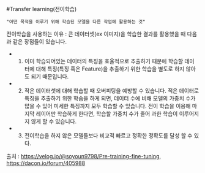 #Transfer learning(전이학습)

```
"어떤 목적을 이루기 위해 학습된 모델을 다른 작업에 활용하는 것"
```

전이학습을 사용하는 이유 : 큰 데이터셋(ex 이미지)을 학습한 결과를 활용했을 때 다음과 같은 장점들이 있습니다.

- 1. 이미 학습되어있는 데이터의 특징을 효율적으로 추출하기 때문에 학습할 데이터에 대해 특징(특징 혹은 Feature)을 추출하기 위한 학습을 별도로 하지 않아도 되기 때문입니다.

- 2. 작은 데이터셋에 대해 학습할 때 오버피팅을 예방할 수 있습니다. 적은 데이터로 특징을 추출하기 위한 학습을 하게 되면, 데이터 수에 비해 모델의 가중치 수가 많을 수 있어 미세한 특징까지 모두 학습할 수 있습니다. 전이 학습을 이용해 마지막 레이어만 학습하게 한다면, 학습할 가중치 수가 줄어 과한 학습이 이루어지지 않게 할 수 있습니다.

- 3. 전이학습을 하지 않은 모델들보다 비교적 빠르고 정확한 정확도를 달성 할 수 있다.

출처 : https://velog.io/@soyoun9798/Pre-training-fine-tuning, https://dacon.io/forum/405988
